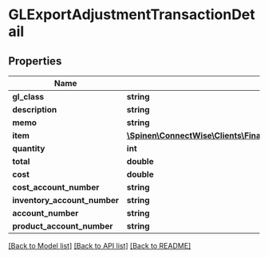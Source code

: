 # GLExportAdjustmentTransactionDetail

## Properties
Name | Type | Description | Notes
------------ | ------------- | ------------- | -------------
**gl_class** | **string** |  | [optional] 
**description** | **string** |  | [optional] 
**memo** | **string** |  | [optional] 
**item** | [**\Spinen\ConnectWise\Clients\Finance\Spinen\ConnectWise\Clients\Finance\Model\IvItemReference**](IvItemReference.md) |  | [optional] 
**quantity** | **int** |  | [optional] 
**total** | **double** |  | [optional] 
**cost** | **double** |  | [optional] 
**cost_account_number** | **string** |  | [optional] 
**inventory_account_number** | **string** |  | [optional] 
**account_number** | **string** |  | [optional] 
**product_account_number** | **string** |  | [optional] 

[[Back to Model list]](../README.md#documentation-for-models) [[Back to API list]](../README.md#documentation-for-api-endpoints) [[Back to README]](../README.md)


